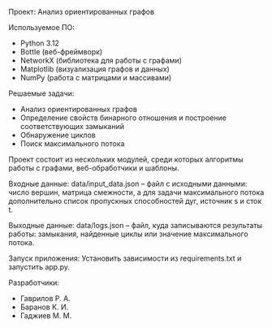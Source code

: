 Проект: Анализ ориентированных графов

Используемое ПО:
- Python 3.12
- Bottle (веб-фреймворк)
- NetworkX (библиотека для работы с графами)
- Matplotlib (визуализация графов и данных)
- NumPy (работа с матрицами и массивами)

Решаемые задачи: 
- Анализ ориентированных графов 
- Определение свойств бинарного отношения и построение соответствующих замыканий
- Обнаружение циклов
- Поиск максимального потока

Проект состоит из нескольких модулей, среди которых алгоритмы работы с графами, веб-обработчики и шаблоны.

Входные данные:
data/input_data.json – файл с исходными данными: число вершин, матрица смежности, а для задачи максимального потока дополнительно список пропускных способностей дуг, источник s и сток t.

Выходные данные:
data/logs.json – файл, куда записываются результаты работы: замыкания, найденные циклы или значение максимального потока.

Запуск приложения:
Установить зависимости из requirements.txt и запустить app.py.

Разработчики:
- Гаврилов Р. А.
- Баранов К. И.
- Гаджиев М. М.
